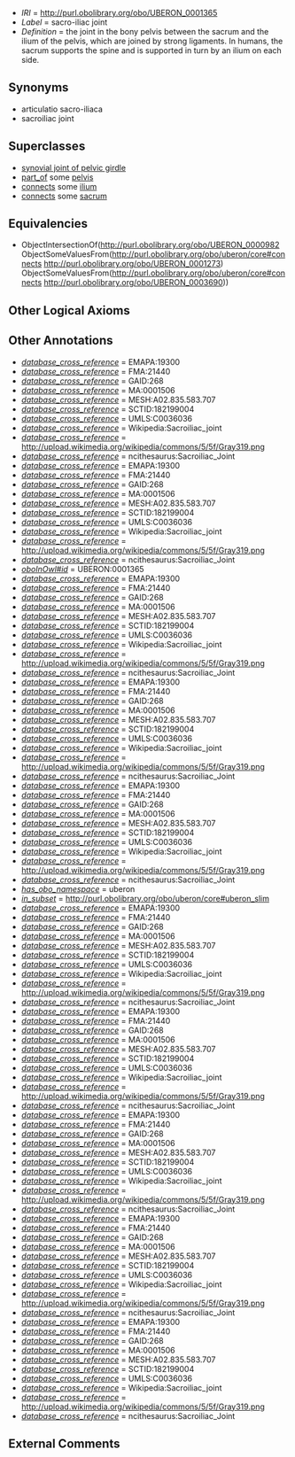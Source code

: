  * *IRI* = http://purl.obolibrary.org/obo/UBERON_0001365
 * *Label* = sacro-iliac joint
 * *Definition* = the joint in the bony pelvis between the sacrum and the ilium of the pelvis, which are joined by strong ligaments. In humans, the sacrum supports the spine and is supported in turn by an ilium on each side.

## Synonyms

 * articulatio sacro-iliaca
 * sacroiliac joint

## Superclasses

 * [synovial joint of pelvic girdle](../../UBERON/07/UBERON_0011107.md)
 * [part_of](../../BFO/50/BFO_0000050.md) some [pelvis](../../UBERON/55/UBERON_0002355.md)
 * [connects](../../ts/core#connects.md) some [ilium](../../UBERON/73/UBERON_0001273.md)
 * [connects](../../ts/core#connects.md) some [sacrum](../../UBERON/90/UBERON_0003690.md)

## Equivalencies

 * ObjectIntersectionOf(<http://purl.obolibrary.org/obo/UBERON_0000982> ObjectSomeValuesFrom(<http://purl.obolibrary.org/obo/uberon/core#connects> <http://purl.obolibrary.org/obo/UBERON_0001273>) ObjectSomeValuesFrom(<http://purl.obolibrary.org/obo/uberon/core#connects> <http://purl.obolibrary.org/obo/UBERON_0003690>))

## Other Logical Axioms


## Other Annotations

 * *[database_cross_reference](../../ef/oboInOwl#hasDbXref.md)* = EMAPA:19300
 * *[database_cross_reference](../../ef/oboInOwl#hasDbXref.md)* = FMA:21440
 * *[database_cross_reference](../../ef/oboInOwl#hasDbXref.md)* = GAID:268
 * *[database_cross_reference](../../ef/oboInOwl#hasDbXref.md)* = MA:0001506
 * *[database_cross_reference](../../ef/oboInOwl#hasDbXref.md)* = MESH:A02.835.583.707
 * *[database_cross_reference](../../ef/oboInOwl#hasDbXref.md)* = SCTID:182199004
 * *[database_cross_reference](../../ef/oboInOwl#hasDbXref.md)* = UMLS:C0036036
 * *[database_cross_reference](../../ef/oboInOwl#hasDbXref.md)* = Wikipedia:Sacroiliac_joint
 * *[database_cross_reference](../../ef/oboInOwl#hasDbXref.md)* = http://upload.wikimedia.org/wikipedia/commons/5/5f/Gray319.png
 * *[database_cross_reference](../../ef/oboInOwl#hasDbXref.md)* = ncithesaurus:Sacroiliac_Joint
 * *[database_cross_reference](../../ef/oboInOwl#hasDbXref.md)* = EMAPA:19300
 * *[database_cross_reference](../../ef/oboInOwl#hasDbXref.md)* = FMA:21440
 * *[database_cross_reference](../../ef/oboInOwl#hasDbXref.md)* = GAID:268
 * *[database_cross_reference](../../ef/oboInOwl#hasDbXref.md)* = MA:0001506
 * *[database_cross_reference](../../ef/oboInOwl#hasDbXref.md)* = MESH:A02.835.583.707
 * *[database_cross_reference](../../ef/oboInOwl#hasDbXref.md)* = SCTID:182199004
 * *[database_cross_reference](../../ef/oboInOwl#hasDbXref.md)* = UMLS:C0036036
 * *[database_cross_reference](../../ef/oboInOwl#hasDbXref.md)* = Wikipedia:Sacroiliac_joint
 * *[database_cross_reference](../../ef/oboInOwl#hasDbXref.md)* = http://upload.wikimedia.org/wikipedia/commons/5/5f/Gray319.png
 * *[database_cross_reference](../../ef/oboInOwl#hasDbXref.md)* = ncithesaurus:Sacroiliac_Joint
 * *[oboInOwl#id](../../id/oboInOwl#id.md)* = UBERON:0001365
 * *[database_cross_reference](../../ef/oboInOwl#hasDbXref.md)* = EMAPA:19300
 * *[database_cross_reference](../../ef/oboInOwl#hasDbXref.md)* = FMA:21440
 * *[database_cross_reference](../../ef/oboInOwl#hasDbXref.md)* = GAID:268
 * *[database_cross_reference](../../ef/oboInOwl#hasDbXref.md)* = MA:0001506
 * *[database_cross_reference](../../ef/oboInOwl#hasDbXref.md)* = MESH:A02.835.583.707
 * *[database_cross_reference](../../ef/oboInOwl#hasDbXref.md)* = SCTID:182199004
 * *[database_cross_reference](../../ef/oboInOwl#hasDbXref.md)* = UMLS:C0036036
 * *[database_cross_reference](../../ef/oboInOwl#hasDbXref.md)* = Wikipedia:Sacroiliac_joint
 * *[database_cross_reference](../../ef/oboInOwl#hasDbXref.md)* = http://upload.wikimedia.org/wikipedia/commons/5/5f/Gray319.png
 * *[database_cross_reference](../../ef/oboInOwl#hasDbXref.md)* = ncithesaurus:Sacroiliac_Joint
 * *[database_cross_reference](../../ef/oboInOwl#hasDbXref.md)* = EMAPA:19300
 * *[database_cross_reference](../../ef/oboInOwl#hasDbXref.md)* = FMA:21440
 * *[database_cross_reference](../../ef/oboInOwl#hasDbXref.md)* = GAID:268
 * *[database_cross_reference](../../ef/oboInOwl#hasDbXref.md)* = MA:0001506
 * *[database_cross_reference](../../ef/oboInOwl#hasDbXref.md)* = MESH:A02.835.583.707
 * *[database_cross_reference](../../ef/oboInOwl#hasDbXref.md)* = SCTID:182199004
 * *[database_cross_reference](../../ef/oboInOwl#hasDbXref.md)* = UMLS:C0036036
 * *[database_cross_reference](../../ef/oboInOwl#hasDbXref.md)* = Wikipedia:Sacroiliac_joint
 * *[database_cross_reference](../../ef/oboInOwl#hasDbXref.md)* = http://upload.wikimedia.org/wikipedia/commons/5/5f/Gray319.png
 * *[database_cross_reference](../../ef/oboInOwl#hasDbXref.md)* = ncithesaurus:Sacroiliac_Joint
 * *[database_cross_reference](../../ef/oboInOwl#hasDbXref.md)* = EMAPA:19300
 * *[database_cross_reference](../../ef/oboInOwl#hasDbXref.md)* = FMA:21440
 * *[database_cross_reference](../../ef/oboInOwl#hasDbXref.md)* = GAID:268
 * *[database_cross_reference](../../ef/oboInOwl#hasDbXref.md)* = MA:0001506
 * *[database_cross_reference](../../ef/oboInOwl#hasDbXref.md)* = MESH:A02.835.583.707
 * *[database_cross_reference](../../ef/oboInOwl#hasDbXref.md)* = SCTID:182199004
 * *[database_cross_reference](../../ef/oboInOwl#hasDbXref.md)* = UMLS:C0036036
 * *[database_cross_reference](../../ef/oboInOwl#hasDbXref.md)* = Wikipedia:Sacroiliac_joint
 * *[database_cross_reference](../../ef/oboInOwl#hasDbXref.md)* = http://upload.wikimedia.org/wikipedia/commons/5/5f/Gray319.png
 * *[database_cross_reference](../../ef/oboInOwl#hasDbXref.md)* = ncithesaurus:Sacroiliac_Joint
 * *[has_obo_namespace](../../ce/oboInOwl#hasOBONamespace.md)* = uberon
 * *[in_subset](../../et/oboInOwl#inSubset.md)* = http://purl.obolibrary.org/obo/uberon/core#uberon_slim
 * *[database_cross_reference](../../ef/oboInOwl#hasDbXref.md)* = EMAPA:19300
 * *[database_cross_reference](../../ef/oboInOwl#hasDbXref.md)* = FMA:21440
 * *[database_cross_reference](../../ef/oboInOwl#hasDbXref.md)* = GAID:268
 * *[database_cross_reference](../../ef/oboInOwl#hasDbXref.md)* = MA:0001506
 * *[database_cross_reference](../../ef/oboInOwl#hasDbXref.md)* = MESH:A02.835.583.707
 * *[database_cross_reference](../../ef/oboInOwl#hasDbXref.md)* = SCTID:182199004
 * *[database_cross_reference](../../ef/oboInOwl#hasDbXref.md)* = UMLS:C0036036
 * *[database_cross_reference](../../ef/oboInOwl#hasDbXref.md)* = Wikipedia:Sacroiliac_joint
 * *[database_cross_reference](../../ef/oboInOwl#hasDbXref.md)* = http://upload.wikimedia.org/wikipedia/commons/5/5f/Gray319.png
 * *[database_cross_reference](../../ef/oboInOwl#hasDbXref.md)* = ncithesaurus:Sacroiliac_Joint
 * *[database_cross_reference](../../ef/oboInOwl#hasDbXref.md)* = EMAPA:19300
 * *[database_cross_reference](../../ef/oboInOwl#hasDbXref.md)* = FMA:21440
 * *[database_cross_reference](../../ef/oboInOwl#hasDbXref.md)* = GAID:268
 * *[database_cross_reference](../../ef/oboInOwl#hasDbXref.md)* = MA:0001506
 * *[database_cross_reference](../../ef/oboInOwl#hasDbXref.md)* = MESH:A02.835.583.707
 * *[database_cross_reference](../../ef/oboInOwl#hasDbXref.md)* = SCTID:182199004
 * *[database_cross_reference](../../ef/oboInOwl#hasDbXref.md)* = UMLS:C0036036
 * *[database_cross_reference](../../ef/oboInOwl#hasDbXref.md)* = Wikipedia:Sacroiliac_joint
 * *[database_cross_reference](../../ef/oboInOwl#hasDbXref.md)* = http://upload.wikimedia.org/wikipedia/commons/5/5f/Gray319.png
 * *[database_cross_reference](../../ef/oboInOwl#hasDbXref.md)* = ncithesaurus:Sacroiliac_Joint
 * *[database_cross_reference](../../ef/oboInOwl#hasDbXref.md)* = EMAPA:19300
 * *[database_cross_reference](../../ef/oboInOwl#hasDbXref.md)* = FMA:21440
 * *[database_cross_reference](../../ef/oboInOwl#hasDbXref.md)* = GAID:268
 * *[database_cross_reference](../../ef/oboInOwl#hasDbXref.md)* = MA:0001506
 * *[database_cross_reference](../../ef/oboInOwl#hasDbXref.md)* = MESH:A02.835.583.707
 * *[database_cross_reference](../../ef/oboInOwl#hasDbXref.md)* = SCTID:182199004
 * *[database_cross_reference](../../ef/oboInOwl#hasDbXref.md)* = UMLS:C0036036
 * *[database_cross_reference](../../ef/oboInOwl#hasDbXref.md)* = Wikipedia:Sacroiliac_joint
 * *[database_cross_reference](../../ef/oboInOwl#hasDbXref.md)* = http://upload.wikimedia.org/wikipedia/commons/5/5f/Gray319.png
 * *[database_cross_reference](../../ef/oboInOwl#hasDbXref.md)* = ncithesaurus:Sacroiliac_Joint
 * *[database_cross_reference](../../ef/oboInOwl#hasDbXref.md)* = EMAPA:19300
 * *[database_cross_reference](../../ef/oboInOwl#hasDbXref.md)* = FMA:21440
 * *[database_cross_reference](../../ef/oboInOwl#hasDbXref.md)* = GAID:268
 * *[database_cross_reference](../../ef/oboInOwl#hasDbXref.md)* = MA:0001506
 * *[database_cross_reference](../../ef/oboInOwl#hasDbXref.md)* = MESH:A02.835.583.707
 * *[database_cross_reference](../../ef/oboInOwl#hasDbXref.md)* = SCTID:182199004
 * *[database_cross_reference](../../ef/oboInOwl#hasDbXref.md)* = UMLS:C0036036
 * *[database_cross_reference](../../ef/oboInOwl#hasDbXref.md)* = Wikipedia:Sacroiliac_joint
 * *[database_cross_reference](../../ef/oboInOwl#hasDbXref.md)* = http://upload.wikimedia.org/wikipedia/commons/5/5f/Gray319.png
 * *[database_cross_reference](../../ef/oboInOwl#hasDbXref.md)* = ncithesaurus:Sacroiliac_Joint
 * *[database_cross_reference](../../ef/oboInOwl#hasDbXref.md)* = EMAPA:19300
 * *[database_cross_reference](../../ef/oboInOwl#hasDbXref.md)* = FMA:21440
 * *[database_cross_reference](../../ef/oboInOwl#hasDbXref.md)* = GAID:268
 * *[database_cross_reference](../../ef/oboInOwl#hasDbXref.md)* = MA:0001506
 * *[database_cross_reference](../../ef/oboInOwl#hasDbXref.md)* = MESH:A02.835.583.707
 * *[database_cross_reference](../../ef/oboInOwl#hasDbXref.md)* = SCTID:182199004
 * *[database_cross_reference](../../ef/oboInOwl#hasDbXref.md)* = UMLS:C0036036
 * *[database_cross_reference](../../ef/oboInOwl#hasDbXref.md)* = Wikipedia:Sacroiliac_joint
 * *[database_cross_reference](../../ef/oboInOwl#hasDbXref.md)* = http://upload.wikimedia.org/wikipedia/commons/5/5f/Gray319.png
 * *[database_cross_reference](../../ef/oboInOwl#hasDbXref.md)* = ncithesaurus:Sacroiliac_Joint

## External Comments

